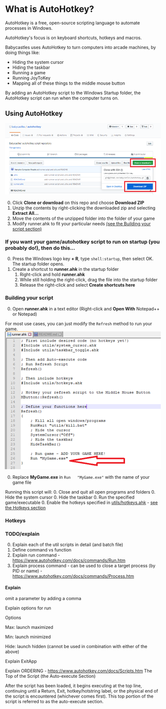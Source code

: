 # What is AutoHotkey?
AutoHotkey is a free, open-source scripting language to automate processes in Windows.

AutoHotkey's focus is on keyboard shortcuts, hotkeys and macros.

Babycastles uses AutoHotkey to turn computers into arcade machines, by doing things like:
* Hiding the system cursor
* Hiding the taskbar
* Running a game
* Running JoyToKey
* Mapping all of these things to the middle mouse button

By adding an AutoHotkey script to the Windows Startup folder, the AutoHotkey script can run when the computer turns on.

## Using AutoHotkey
![download_screenshot](/screenshots/download.png?raw=true)

0. Click **Clone or download** on this repo and choose **Download ZIP**
0. Unzip the contents by right-clicking the downloaded zip and selecting **Extract All...**
0. Move the contents of the unzipped folder into the folder of your game
0. Modify runner.ahk to fit your particular needs [(see the Building your script section)](#building-your-script) 

### If you want your game/autohotkey script to run on startup (you probably do!), then do this...
0. Press the Windows logo key  **+ R**, type `shell:startup`, then select OK. The startup folder opens.
0. Create a shortcut to **runner.ahk** in the startup folder
   1. Right-click and hold **runner.ahk**
   2. While still holding the right-click, drag the file into the startup folder
   3. Release the right-click and select **Create shortcuts here**

### Building your script

0. Open **runner.ahk** in a text editor (Right-click and **Open With** Notepad++ or Notepad)

For most use cases, you can just modify the `Refresh` method to run your game.
![refresh-example](/screenshots/refresh-example.png?raw=true)

0. Replace **MyGame.exe** in `Run	"MyGame.exe"` with the name of your game file

Running this script will:
0. Close and quit all open programs and folders
0. Hide the system cursor
0. Hide the taskbar
0. Run the specified game/executable
0. Enable the hotkeys specified in [utils/hotkeys.ahk](./utils/hotkeys.ahk) - [see the Hotkeys section](#hotkeys) 

### Hotkeys



### TODO/explain

0. Explain each of the util scripts in detail (and batch file)
0. Define command vs function
0. Explain run command - https://www.autohotkey.com/docs/commands/Run.htm
0. Explain process command  - can be used to close a target process (by PID or name) - https://www.autohotkey.com/docs/commands/Process.htm

#### Explain 
omit a parameter by adding a comma

Explain options for run 

Options

Max: launch maximized

Min: launch minimized

Hide: launch hidden (cannot be used in combination with either of the above)

Explain 
ExitApp

Explain
ORDERING - https://www.autohotkey.com/docs/Scripts.htm
The Top of the Script (the Auto-execute Section)

After the script has been loaded, it begins executing at the top line, continuing until 
	a Return, Exit, hotkey/hotstring label, or the physical end of the script is encountered (whichever comes first). 
This top portion of the script is referred to as the auto-execute section.
